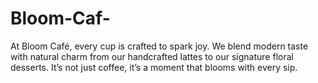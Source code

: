 # Bloom-Caf-
At Bloom Café, every cup is crafted to spark joy. We blend modern taste with natural charm from our handcrafted lattes to our signature floral desserts. It’s not just coffee, it’s a moment that blooms with every sip.
